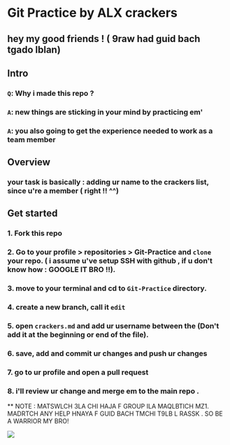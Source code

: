 # Git Practice by ALX crackers

## hey my good friends ! ( 9raw had guid bach tgado lblan)

## Intro

### `Q`: Why i made this repo ?
### `A`: new things are sticking in your mind by practicing em'
### `A`: you also going to get the experience needed to work as a team member

## Overview

### your task is basically : adding ur name to the crackers list, since u're a member ( right !! ^^)

## Get started

### 1. Fork this repo

### 2. Go to your profile > repositories > Git-Practice and `clone` your repo. ( i assume u've setup SSH with github , if u don't know how : GOOGLE IT BRO !!).  

### 3. move to your terminal and cd to `Git-Practice` directory. 

### 4. create a new branch, call it `edit` 

### 5. open `crackers.md` and add ur username between the  (Don't add it at the beginning or end of the file).

### 6. save, add and commit ur changes and push ur changes 

### 7. go to ur profile and open a pull request

### 8. i'll review ur change and merge em to the main repo .

** NOTE : MATSWLCH 3LA CHI HAJA F GROUP ILA MAQLBTICH MZ1. MADRTCH ANY HELP HNAYA F GUID BACH TMCHI T9LB L RASSK . SO BE A WARRIOR MY BRO!

![](https://media3.giphy.com/media/3oeSAz6FqXCKuNFX6o/giphy.gif?cid=ecf05e47dx9h3566dt8mnlxtrscloalepxai4b4cxx65znb3&rid=giphy.gif&ct=g)
